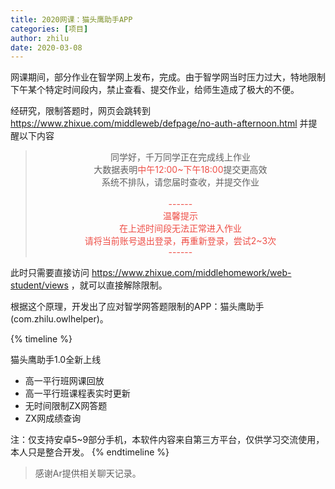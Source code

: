 ```yaml
---
title: 2020网课：猫头鹰助手APP
categories: [项目]
author: zhilu
date: 2020-03-08
---
```


网课期间，部分作业在智学网上发布，完成。由于智学网当时压力过大，特地限制下午某个特定时间段内，禁止查看、提交作业，给师生造成了极大的不便。

经研究，限制答题时，网页会跳转到 https://www.zhixue.com/middleweb/defpage/no-auth-afternoon.html 并提醒以下内容


> <center>同学好，千万同学正在完成线上作业<br>大数据表明<font color="#ee4e46">中午12:00~下午18:00</font>提交更高效<br>系统不排队，请您届时查收，并提交作业<font color="#ee4e46"><br><br>------<br>温馨提示<br>在上述时间段无法正常进入作业<br>请将当前账号退出登录，再重新登录，尝试2~3次<br>------</font></center>

此时只需要直接访问 https://www.zhixue.com/middlehomework/web-student/views ，就可以直接解除限制。

根据这个原理，开发出了应对智学网答题限制的APP：猫头鹰助手(com.zhilu.owlhelper)。


{% timeline %}
<!-- node 2020/3/8 10:46:44 -->
猫头鹰助手1.0全新上线

- 高一平行班网课回放
- 高一平行班课程表实时更新
- 无时间限制ZX网答题
- ZX网成绩查询

注：仅支持安卓5~9部分手机，本软件内容来自第三方平台，仅供学习交流使用，本人只是整合开发。
{% endtimeline %}

> 感谢Ar提供相关聊天记录。
